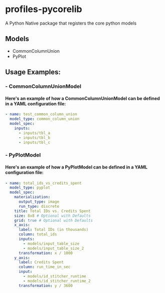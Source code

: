 # profiles-pycorelib

A Python Native package that registers the core python models

## Models

- CommonColumnUnion
- PyPlot

## Usage Examples:

### - CommonColumnUnionModel

#### Here's an example of how a CommonColumnUnionModel can be defined in a YAML configuration file:

```yaml
- name: test_common_column_union
  model_type: common_column_union
  model_spec:
    inputs:
      - inputs/tbl_a
      - inputs/tbl_b
      - inputs/tbl_c
```

### - PyPlotModel

#### Here's an example of how a PyPlotModel can be defined in a YAML configuration file:

```yaml
- name: total_ids_vs_credits_spent
  model_type: pyplot
  model_spec:
    materialization:
      output_type: image
      run_type: discrete
    title: Total IDs vs. Credits Spent
    size: 8x8 # Optional with Defaults
    grid: true # Optional with Defaults
    x_axis:
      label: Total IDs (in thousands)
      column: total_ids
      inputs:
        - models/input_table_size
        - models/input_table_size_2
      transformation: x / 1000
    y_axis:
      label: Credits Spent
      column: run_time_in_sec
      input:
        - models/id_stitcher_runtime
        - models/id_stitcher_runtime_2
      transformation: y / 3600
```
